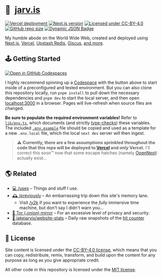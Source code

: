 # 🏡&nbsp;&nbsp;[jarv.is](https://jarv.is/)

[![Vercel deployment](https://img.shields.io/github/deployments/jakejarvis/jarv.is/production?label=vercel&logo=vercel&logoColor=white)](https://vercel.com/deployments/jarv.is)
[![Next.js version](https://img.shields.io/github/package-json/dependency-version/jakejarvis/jarv.is/next/main?color=ff4088&label=next.js&logo=nextdotjs&logoColor=white)](https://nextjs.org/)
[![Licensed under CC-BY-4.0](https://img.shields.io/badge/license-CC--BY--4.0-fb7828?logo=creative-commons&logoColor=white)](LICENSE)
[![GitHub repo size](https://img.shields.io/github/repo-size/jakejarvis/jarv.is?color=009cdf&label=repo%20size&logo=git&logoColor=white)](https://github.com/jakejarvis/jarv.is)
[![Dynamic JSON Badge](https://img.shields.io/badge/dynamic/json?url=https%3A%2F%2Fjarv.is%2Fapi%2Fhits&query=%24.total.hits&logo=googleanalytics&logoColor=white&label=hits&color=salmon&cacheSeconds=1800)](https://jarv.is/api/hits)

My humble abode on the World Wide Web, created and deployed using [Next.js](https://nextjs.org/), [Vercel](https://vercel.com/), [Upstash Redis](https://upstash.com/), [Giscus](https://giscus.app/), [and more](https://jarv.is/humans.txt).

## 🕹️ Getting Started

[![Open in GitHub Codespaces](https://github.com/codespaces/badge.svg)](https://codespaces.new/jakejarvis/jarv.is)

I highly recommend spinning up a [Codespace](https://github.com/features/codespaces) with the button above to start inside of a preconfigured and tested environment. But you can also clone this repository locally, run `pnpm install` to pull down the necessary dependencies and `pnpm dev` to start the local server, and then open [localhost:3000](http://localhost:3000/) in a browser. Pages will live-refresh when source files are changed.

**Be sure to populate the required environment variables!** Refer to [`lib/env.ts`](lib/env.ts), which documents (and strictly [type-checks](https://env.t3.gg/docs/introduction)) these variables. The included [`.env.example`](.env.example) file should be copied and used as a template for a new `.env.local` file, which the local `next dev` server will then ingest.

> ⚠️ **Currently, there are a few assumptions sprinkled throughout the code that this repo will be deployed to [Vercel](https://nextjs.org/docs/app/building-your-application/deploying#managed-nextjs-with-vercel) and _only_ Vercel.** I'll correct this soon™ now that some escape hatches (namely [OpenNext](https://opennext.js.org/)) actually exist...

## 🌎 Related

- [💻 /uses](https://jarv.is/uses) – Things and stuff I use.
- [🕰️ /previously](https://jarv.is/previously) – An embarrassing trip down this site's memory lane.
  - Visit [/y2k](https://jarv.is/y2k) if you want to experience the _fully_ immersive time machine, but don't say I didn't warn you...
- [🧅 Tor (.onion) mirror](http://jarvis2i2vp4j4tbxjogsnqdemnte5xhzyi7hziiyzxwge3hzmh57zad.onion/) – For an excessive level of privacy and security.
- [🧮 jakejarvis/website-stats](https://github.com/jakejarvis/website-stats) – Daily raw snapshots of the [hit counter](app/api/hits/route.ts) database.

## 📜 License

Site content is licensed under the [CC-BY-4.0 license](LICENSE), which means that you can copy, redistribute, remix, transform, and build upon the content for any purpose as long as you give appropriate credit.

All other code in this repository is licensed under the [MIT license](LICENSE-CODE).
